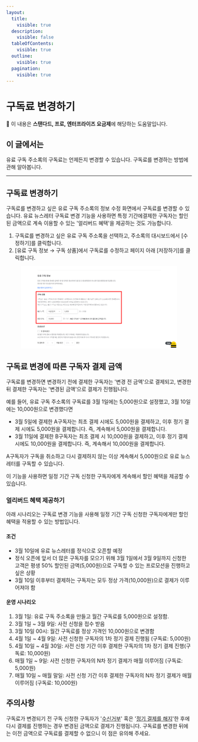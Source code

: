```yaml
---
layout:
  title:
    visible: true
  description:
    visible: false
  tableOfContents:
    visible: true
  outline:
    visible: true
  pagination:
    visible: true
---
```


# 구독료 변경하기

**💬** 이 내용은 **스탠다드, 프로, 엔터프라이즈 요금제**에 해당하는 도움말입니다.

## 이 글에서는

유료 구독 주소록의 구독료는 언제든지 변경할 수 있습니다. 구독료를 변경하는 방법에 관해 알아봅니다.

***

## 구독료 변경하기 <a href="#h_0e56d186cc" id="h_0e56d186cc"></a>

구독료를 변경하고 싶은 유료 구독 주소록의 정보 수정 화면에서 구독료를 변경할 수 있습니다. 유료 뉴스레터 구독료 변경 기능을 사용하면 특정 기간에결제한 구독자는 할인된 금액으로 계속 이용할 수 있는 '얼리버드 혜택'을 제공하는 것도 가능합니다.&#x20;

1. 구독료를 변경하고 싶은 유료 구독 주소록을 선택하고, 주소록의 대시보드에서 \[수정하기]를 클릭합니다.
2. \[유료 구독 정보 → 구독 상품]에서 구독료를 수정하고 페이지 아래 \[저장하기]를 클릭합니다.

<figure><img src="../../.gitbook/assets/image (63) (1).png" alt=""><figcaption></figcaption></figure>



## 구독료 변경에 따른 구독자 결제 금액 <a href="#h_2ba5fdfc62" id="h_2ba5fdfc62"></a>

구독료를 변경하면 변경하기 전에 결제한 구독자는 '변경 전 금액'으로 결제되고, 변경한 뒤 결제한 구독자는 '변경된 금액'으로 결제가 진행됩니다.

예를 들어, 유료 구독 주소록의 구독료를 3월 1일에는 5,000원으로 설정했고, 3월 10일에는 10,000원으로 변경했다면

* 3월 5일에 결제한 A구독자는 최초 결제 시에도 5,000원을 결제하고, 이후 정기 결제 시에도 5,000원을 결제합니다. 즉, 계속해서 5,000원을 결제합니다.
* 3월 11일에 결제한 B구독자는 최초 결제 시 10,000원을 결제하고, 이후 정기 결제 시에도 10,000원을 결제합니다. 즉, 계속해서 10,000원을 결제합니다.

A구독자가 구독을 취소하고 다시 결제하지 않는 이상 계속해서 5,000원으로 유료 뉴스레터를 구독할 수 있습니다.

이 기능을 사용하면 일정 기간 구독 신청한 구독자에게 계속해서 할인 혜택을 제공할 수 있습니다.&#x20;



### 얼리버드 혜택 제공하기

아래 시나리오는 구독료 변경 기능을 사용해 일정 기간 구독 신청한 구독자에게만 할인 혜택을 적용할 수 있는 방법입니다.

#### **조건**

* 3월 10일에 유료 뉴스레터를 정식으로 오픈할 예정
* 정식 오픈에 앞서 더 많은 구독자를 모으기 위해 3월 1일에서 3월 9일까지 신청한 고객은 평생 50% 할인된 금액(5,000원)으로 구독할 수 있는 프로모션을 진행하고 싶은 상황
* 3월 10일 이후부터 결제하는 구독자는 모두 정상 가격(10,000원)으로 결제가 이루어져야 함

#### **운영 시나리오**

1. 3월 1일: 유료 구독 주소록을 만들고 월간 구독료를 5,000원으로 설정함.
2. 3월 1일 \~ 3월 9일: 사전 신청을 접수 받음
3. 3월 10일 00시: 월간 구독료를 정상 가격인 10,000원으로 변경함
4. 4월 1일 \~ 4월 9일: 사전 신청한 구독자의 1차 정기 결제 진행됨 (구독료: 5,000원)
5. 4월 10일 \~ 4월 30일: 사전 신청 기간 이후 결제한 구독자의 1차 정기 결제 진행(구독료: 10,000원)
6. 매월 1일 \~ 9일: 사전 신청한 구독자의 N차 정기 결제가 매월 이루어짐 (구독료: 5,000원)
7. 매월 10일 \~ 매월 말일: 사전 신청 기간 이후 결제한 구독자의 N차 정기 결제가 매월 이루어짐 (구독료: 10,000원)



## 주의사항 <a href="#h_4fca3a5450" id="h_4fca3a5450"></a>

구독료가 변경되기 전 구독 신청한 구독자가 '[수신거부](../../list/adding-managing-subscriber/manage-unsubscribe.md)' 혹은 '[정기 결제를 해지](../managing-paid-subscribers/cancel-recurring-payment.md)'한 후에 다시 결제를 진행하는 경우 변경된 금액으로 결제가 진행됩니다. 구독료를 변경한 뒤에는 이전 금액으로 구독료를 결제할 수 없으니 이 점은 유의해 주세요.
